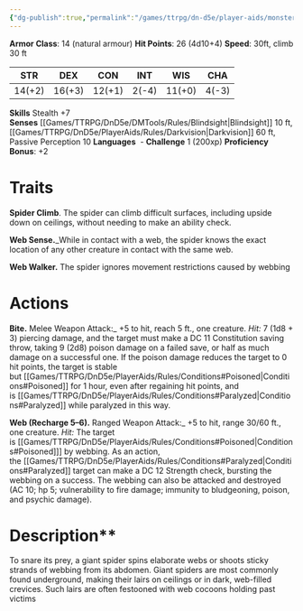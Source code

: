 ```yaml
---
{"dg-publish":true,"permalink":"/games/ttrpg/dn-d5e/player-aids/monsters/giant-spider/","tags":["TTRPG/DND/5e"]}
---
```



**Armor Class**: 14 (natural armour)
**Hit Points**: 26 (4d10+4)
**Speed**: 30ft, climb 30 ft

|  STR   | DEX    | CON | INT| WIS | CHA |
| --- | --- | --- | --- | --- | --- | 
|  14(+2)   |  16(+3)   |   12(+1)   | 2(-4)  | 11(+0)| 4(-3)|

**Skills** Stealth +7
**Senses** [[Games/TTRPG/DnD5e/DMTools/Rules/Blindsight\|Blindsight]] 10 ft, [[Games/TTRPG/DnD5e/PlayerAids/Rules/Darkvision\|Darkvision]] 60 ft, Passive Perception 10
**Languages**   -
**Challenge** 1 (200xp)
**Proficiency Bonus**: +2
# Traits
**Spider Climb**. The spider can climb difficult surfaces, including upside down on ceilings, without needing to make an ability check.

**Web Sense.**_While in contact with a web, the spider knows the exact location of any other creature in contact with the same web.

**Web Walker.** The spider ignores movement restrictions caused by webbing

# Actions

**Bite.** Melee Weapon Attack:_ +5 to hit, reach 5 ft., one creature. _Hit:_ 7 (1d8 + 3) piercing damage, and the target must make a DC 11 Constitution saving throw, taking 9 (2d8) poison damage on a failed save, or half as much damage on a successful one. If the poison damage reduces the target to 0 hit points, the target is stable but [[Games/TTRPG/DnD5e/PlayerAids/Rules/Conditions#Poisoned\|Conditions#Poisoned]] for 1 hour, even after regaining hit points, and is [[Games/TTRPG/DnD5e/PlayerAids/Rules/Conditions#Paralyzed\|Conditions#Paralyzed]] while paralyzed in this way.

**Web (Recharge 5–6).** Ranged Weapon Attack:_ +5 to hit, range 30/60 ft., one creature. _Hit:_ The target is [[Games/TTRPG/DnD5e/PlayerAids/Rules/Conditions#Poisoned\|Conditions#Poisoned]]] by webbing. As an action, the [[Games/TTRPG/DnD5e/PlayerAids/Rules/Conditions#Paralyzed\|Conditions#Paralyzed]] target can make a DC 12 Strength check, bursting the webbing on a success. The webbing can also be attacked and destroyed (AC 10; hp 5; vulnerability to fire damage; immunity to bludgeoning, poison, and psychic damage).

# Description**

To snare its prey, a giant spider spins elaborate webs or shoots sticky strands of webbing from its abdomen. Giant spiders are most commonly found underground, making their lairs on ceilings or in dark, web-filled crevices. Such lairs are often festooned with web cocoons holding past victims
